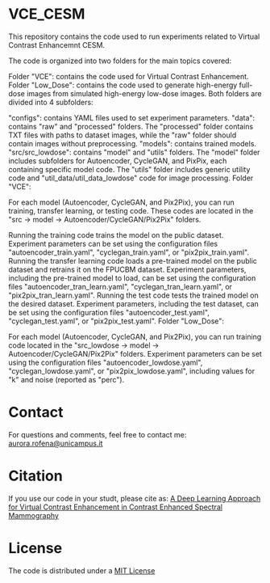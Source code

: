 # VCE_CESM
This repository contains the code used to run experiments related to Virtual Contrast Enhancemnt CESM.

The code is organized into two folders for the main topics covered:

Folder "VCE": contains the code used for Virtual Contrast Enhancement.
Folder "Low_Dose": contains the code used to generate high-energy full-dose images from simulated high-energy low-dose images.
Both folders are divided into 4 subfolders:

"configs": contains YAML files used to set experiment parameters.
"data": contains "raw" and "processed" folders. The "processed" folder contains TXT files with paths to dataset images, while the "raw" folder should contain images without preprocessing.
"models": contains trained models.
"src/src_lowdose": contains "model" and "utils" folders. The "model" folder includes subfolders for Autoencoder, CycleGAN, and PixPix, each containing specific model code. The "utils" folder includes generic utility code and "util_data/util_data_lowdose" code for image processing.
Folder "VCE":

For each model (Autoencoder, CycleGAN, and Pix2Pix), you can run training, transfer learning, or testing code. These codes are located in the "src -> model -> Autoencoder/CycleGAN/Pix2Pix" folders.

Running the training code trains the model on the public dataset. Experiment parameters can be set using the configuration files "autoencoder_train.yaml", "cyclegan_train.yaml", or "pix2pix_train.yaml".
Running the transfer learning code loads a pre-trained model on the public dataset and retrains it on the FPUCBM dataset. Experiment parameters, including the pre-trained model to load, can be set using the configuration files "autoencoder_tran_learn.yaml", "cyclegan_tran_learn.yaml", or "pix2pix_tran_learn.yaml".
Running the test code tests the trained model on the desired dataset. Experiment parameters, including the test dataset, can be set using the configuration files "autoencoder_test.yaml", "cyclegan_test.yaml", or "pix2pix_test.yaml".
Folder "Low_Dose":

For each model (Autoencoder, CycleGAN, and Pix2Pix), you can run training code located in the "src_lowdose -> model -> Autoencoder/CycleGAN/Pix2Pix" folders. Experiment parameters can be set using the configuration files "autoencoder_lowdose.yaml", "cyclegan_lowdose.yaml", or "pix2pix_lowdose.yaml", including values for "k" and noise (reported as "perc").

# Contact
For questions and comments, feel free to contact me: aurora.rofena@unicampus.it

# Citation
If you use our code in your studt, please cite as:
[A Deep Learning Approach for Virtual Contrast Enhancement in Contrast Enhanced Spectral Mammography](https://arxiv.org/abs/2308.00471)

# License
The code is distributed under a [MIT License](https://github.com/cosbidev/VCE_CESM#MIT-1-ov-file)
